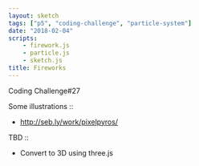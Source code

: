 ```yaml
---
layout: sketch
tags: ["p5", "coding-challenge", "particle-system"]
date: "2018-02-04"
scripts: 
    - firework.js
    - particle.js
    - sketch.js
title: Fireworks
---
```


Coding Challenge#27

Some illustrations ::

* <http://seb.ly/work/pixelpyros/>

TBD :: 

* Convert to 3D using three.js
